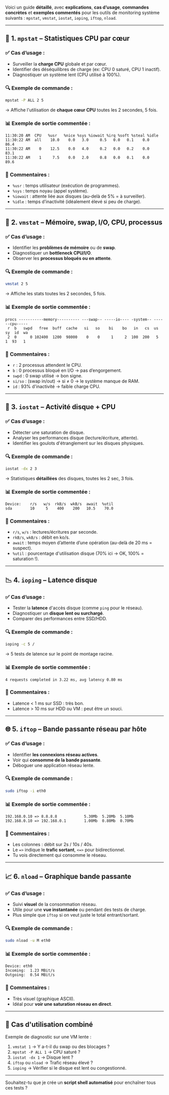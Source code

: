 Voici un guide **détaillé**, avec **explications**, **cas d’usage**, **commandes concrètes** et **exemples commentés** pour les outils de monitoring système suivants : `mpstat`, `vmstat`, `iostat`, `ioping`, `iftop`, `nload`.

---

## 🔧 **1. `mpstat` – Statistiques CPU par cœur**

### ✅ **Cas d’usage** :
- Surveiller la **charge CPU** globale et par cœur.
- Identifier des déséquilibres de charge (ex: CPU 0 saturé, CPU 1 inactif).
- Diagnostiquer un système lent (CPU utilisé à 100%).

### 🔍 **Exemple de commande** :
```bash
mpstat -P ALL 2 5
```
→ Affiche l'utilisation de **chaque cœur CPU** toutes les 2 secondes, 5 fois.

### 📊 **Exemple de sortie commentée** :
```
11:30:20 AM  CPU   %usr   %nice %sys %iowait %irq %soft %steal %idle
11:30:22 AM  all    10.0    0.0   3.0     0.5   0.0   0.1    0.0   86.4
11:30:22 AM    0    12.5    0.0   4.0     0.2   0.0   0.2    0.0   83.1
11:30:22 AM    1     7.5    0.0   2.0     0.8   0.0   0.1    0.0   89.6
```

### 📝 **Commentaires** :
- `%usr` : temps utilisateur (exécution de programmes).
- `%sys` : temps noyau (appel système).
- `%iowait` : attente liée aux disques (au-delà de 5% = à surveiller).
- `%idle` : temps d’inactivité (idéalement élevé si peu de charge).

---

## 💾 **2. `vmstat` – Mémoire, swap, I/O, CPU, processus**

### ✅ **Cas d’usage** :
- Identifier les **problèmes de mémoire** ou de **swap**.
- Diagnostiquer un **bottleneck CPU/I/O**.
- Observer les **processus bloqués ou en attente**.

### 🔍 **Exemple de commande** :
```bash
vmstat 2 5
```
→ Affiche les stats toutes les 2 secondes, 5 fois.

### 📊 **Exemple de sortie commentée** :
```
procs -----------memory---------- ---swap-- -----io---- -system-- ------cpu-----
 r  b   swpd   free  buff  cache   si   so    bi    bo   in   cs  us  sy  id  wa
 2  0      0 102400  1200  98000    0    0     1     2  100  200   5   1  93   1
```

### 📝 **Commentaires** :
- `r` : 2 processus attendent le CPU.
- `b` : 0 processus bloqué en I/O → pas d’engorgement.
- `swpd` : 0 swap utilisé → bon signe.
- `si/so` : (swap in/out) → si ≠ 0 → le système manque de RAM.
- `id` : 93% d'inactivité → faible charge CPU.

---

## 📀 **3. `iostat` – Activité disque + CPU**

### ✅ **Cas d’usage** :
- Détecter une saturation de disque.
- Analyser les performances disque (lecture/écriture, attente).
- Identifier les goulots d'étranglement sur les disques physiques.

### 🔍 **Exemple de commande** :
```bash
iostat -dx 2 3
```
→ Statistiques **détaillées** des disques, toutes les 2 sec, 3 fois.

### 📊 **Exemple de sortie commentée** :
```
Device:    r/s   w/s  rkB/s  wkB/s  await  %util
sda        10     5    400    200   10.5    70.0
```

### 📝 **Commentaires** :
- `r/s`, `w/s` : lectures/écritures par seconde.
- `rkB/s`, `wkB/s` : débit en ko/s.
- `await` : temps moyen d’attente d’une opération (au-delà de 20 ms = suspect).
- `%util` : pourcentage d'utilisation disque (70% ici → OK, 100% = saturation !).

---

## 📉 **4. `ioping` – Latence disque**

### ✅ **Cas d’usage** :
- Tester la **latence** d'accès disque (comme `ping` pour le réseau).
- Diagnostiquer un **disque lent ou surchargé**.
- Comparer des performances entre SSD/HDD.

### 🔍 **Exemple de commande** :
```bash
ioping -c 5 /
```
→ 5 tests de latence sur le point de montage racine.

### 📊 **Exemple de sortie commentée** :
```
4 requests completed in 3.22 ms, avg latency 0.80 ms
```

### 📝 **Commentaires** :
- Latence < 1 ms sur SSD : très bon.
- Latence > 10 ms sur HDD ou VM : peut être un souci.

---

## 🌐 **5. `iftop` – Bande passante réseau par hôte**

### ✅ **Cas d’usage** :
- Identifier **les connexions réseau actives**.
- Voir qui **consomme de la bande passante**.
- Déboguer une application réseau lente.

### 🔍 **Exemple de commande** :
```bash
sudo iftop -i eth0
```

### 📊 **Exemple de sortie commentée** :
```
192.168.0.10 => 8.8.8.8            5.30Mb  5.20Mb  5.10Mb
192.168.0.10 => 192.168.0.1        1.00Mb  0.80Mb  0.70Mb
```

### 📝 **Commentaires** :
- Les colonnes : débit sur 2s / 10s / 40s.
- Le `=>` indique le **trafic sortant**, `<=>` pour bidirectionnel.
- Tu vois directement qui consomme le réseau.

---

## 📈 **6. `nload` – Graphique bande passante**

### ✅ **Cas d’usage** :
- Suivi **visuel** de la consommation réseau.
- Utile pour une **vue instantanée** ou pendant des tests de charge.
- Plus simple que `iftop` si on veut juste le total entrant/sortant.

### 🔍 **Exemple de commande** :
```bash
sudo nload -u M eth0
```

### 📊 **Exemple de sortie commentée** :
```
Device: eth0
Incoming:  1.23 MBit/s
Outgoing:  0.54 MBit/s
```

### 📝 **Commentaires** :
- Très visuel (graphique ASCII).
- Idéal pour **voir une saturation réseau en direct**.

---

## 🧪 **Cas d'utilisation combiné**
Exemple de diagnostic sur une VM lente :
1. `vmstat 1` → Y a-t-il du swap ou des blocages ?
2. `mpstat -P ALL 1` → CPU saturé ?
3. `iostat -dx 1` → Disque lent ?
4. `iftop` ou `nload` → Trafic réseau élevé ?
5. `ioping` → Vérifier si le disque est lent ou congestionné.

---

Souhaitez-tu que je crée un **script shell automatisé** pour enchaîner tous ces tests ?